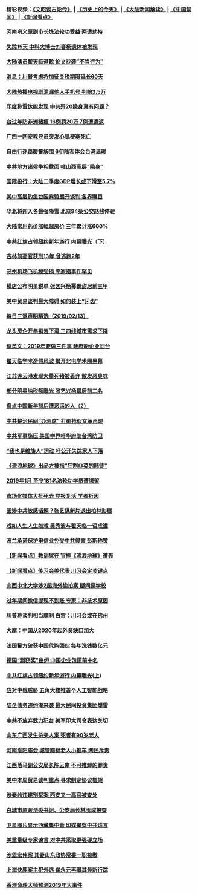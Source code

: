 #### 精彩视频：[《文昭谈古论今》](http://45.76.195.252/wenzhao) | [《历史上的今天》](http://45.76.195.252/today-in-history) | [《大陆新闻解读》](http://45.76.195.252/ntdtv-comedy) | [《中国禁闻》](http://45.76.195.252/ntdtv-news) | [《新闻看点》](http://45.76.195.252/news-insight) 

 #### [河南巩义原副市长炼法轮功受益 两遭劫持](../pages/nsc413/n11044815.md?t=02141537) 

#### [失踪15天 中科大博士刘春杨遗体被发现](../pages/nsc413/n11044153.md?t=02141537) 

#### [大陆演员翟天临道歉 论文抄袭“不当行为”](../pages/nsc413/n11044437.md?t=02141537) 


#### [消息：川普考虑将加征关税期限延长60天](../pages/nsc413/n11044512.md?t=02141537) 

#### [大陆热播电视剧泄漏他人手机号 判赔3.5万](../pages/nsc413/n11044216.md?t=02141537) 

#### [印度称雷达能发现 中共歼20隐身真有问题？](../pages/nsc413/n11044278.md?t=02141537) 

#### [台过年防非洲猪瘟 16例罚20万 7例遭遣返](../pages/nsc413/n11044214.md?t=02141537) 

#### [广西一网安教导员突发心肌梗塞死亡](../pages/nsc413/n11043978.md?t=02141537) 

#### [自由行迷路暖警解围 6旬陆客体会台湾温暖](../pages/nsc413/n11044076.md?t=02141537) 

#### [中共地方诸侯争相露面 唯山西高层“隐身”](../pages/nsc413/n11043755.md?t=02141537) 

#### [国际投行：大陆二季度GDP增长或下滑至5.7%](../pages/nsc413/n11043495.md?t=02141537) 

#### [美中高层钓鱼台国宾馆展开谈判 各界瞩目](../pages/nsc413/n11043715.md?t=02141537) 

#### [华北将迎入冬最强降雪 北京94条公交路线停驶](../pages/nsc413/n11043587.md?t=02141537) 

#### [大陆常用药价涨幅超房价 三年累计涨600%](../pages/nsc413/n11042769.md?t=02141537) 

#### [中共红旗占领纽约新年游行 内幕曝光（下）](../pages/nsc413/n11042637.md?t=02141537) 

#### [吉林前高官获刑13年 曾逃跑2年](../pages/nsc413/n11043610.md?t=02141537) 

#### [郑州机场飞机频受损 专家指事件罕见](../pages/nsc413/n11043459.md?t=02141537) 

#### [横店公布明星税单 张艺兴杨幂景甜居前三甲](../pages/nsc413/n11043199.md?t=02141537) 

#### [美中贸易谈判最大障碍 如何装上“牙齿”](../pages/nsc413/n11042646.md?t=02141537) 

#### [每日三退声明精选（2019/02/13）](../pages/nsc413/n11043574.md?t=02141537) 

#### [龙头房企开年销售下滑 三四线城市需求下降](../pages/nsc413/n11043093.md?t=02141537) 

#### [蔡英文：2019年要做三件事 政府盼企业回台](../pages/nsc413/n11043314.md?t=02141537) 

#### [翟天临学术造假风波 揭开北电学术圈黑幕](../pages/nsc413/n11042656.md?t=02141537) 

#### [江苏连云港发现大量死猪被丢弃 散发恶臭味](../pages/nsc413/n11043355.md?t=02141537) 

#### [部分明星纳税额曝光 张艺兴杨幂居前二名](../pages/nsc413/n11043128.md?t=02141537) 

#### [盘点中国新年前后遭恶运的人（2）](../pages/nsc413/n11042654.md?t=02141537) 

#### [中共整治民间“办酒席” 打砸抢似文革再现](../pages/nsc413/n11042940.md?t=02141537) 

#### [中共军事施压 美国学界吁华府助台湾防卫](../pages/nsc413/n11040965.md?t=02141537) 

#### [“我也是维族人”运动 吁公开失踪家人下落](../pages/nsc413/n11042864.md?t=02141537) 

#### [《流浪地球》出品方被指“狂割韭菜的赌徒”](../pages/nsc413/n11042449.md?t=02141537) 

#### [2019年1月 至少181名法轮功学员遭绑架](../pages/nsc413/n11041991.md?t=02141537) 

#### [市场化媒体大批死去 党报复活 学者析因](../pages/nsc413/n11042850.md?t=02141537) 

#### [因涉中共敏感话题？张艺谋新片退出柏林影展](../pages/nsc413/n11042744.md?t=02141537) 

#### [戏如人生人生如戏 吴秀波与翟天临一语成谶](../pages/nsc413/n11040758.md?t=02141537) 

#### [波兰承诺保护电信业免受中共侵害 彭斯称赞](../pages/nsc413/n11042705.md?t=02141537) 

#### [【新闻看点】教训犹在 官捧《流浪地球》遭轰](../pages/nsc413/n11042448.md?t=02141537) 

#### [【新闻看点】传习会美代表 川习会定关键点](../pages/nsc413/n11042350.md?t=02141537) 

#### [山西中北大学涉2起海外偷拍案 疑间谍学校](../pages/nsc413/n11042533.md?t=02141537) 

#### [过年期间微信提现不到账 专家：非技术原因](../pages/nsc413/n11042658.md?t=02141537) 

#### [川普称谈判相当顺利 白宫：川习会或在佛州](../pages/nsc413/n11042401.md?t=02141537) 

#### [大摩：中国从2020年起外资缺口加大](../pages/nsc413/n11042588.md?t=02141537) 

#### [法国警方破获中国代购团伙 每年洗钱数亿元](../pages/nsc413/n11042382.md?t=02141537) 

#### [德国“剽窃奖”出炉 中国企业包揽前十名](../pages/nsc413/n11042444.md?t=02141537) 

#### [中共红旗占领纽约新年游行 内幕曝光(上)](../pages/nsc413/n11042617.md?t=02141537) 

#### [应对中俄威胁 五角大楼推首个人工智能战略](../pages/nsc413/n11042470.md?t=02141537) 


#### [陆企债务违约潮来袭 最大民间投资集团爆雷](../pages/nsc413/n11041712.md?t=02141537) 

#### [中共不放弃武力犯台 美军印太司令表达关切](../pages/nsc413/n11041624.md?t=02141537) 

#### [山东广西发生杀亲人案 死者有90岁老人](../pages/nsc413/n11041835.md?t=02141537) 

#### [河南淮阳庙会 城管踢翻老人小推车 网民斥责](../pages/nsc413/n11041866.md?t=02141537) 

#### [江西落马副公安局长陈云南 不可推卸的罪责](../pages/nsc413/n11039867.md?t=02141537) 

#### [美中本周贸易谈判重点 寻求制定协议框架](../pages/nsc413/n11041912.md?t=02141537) 

#### [涉秦岭违建别墅案 西安又一高官被查处](../pages/nsc413/n11041798.md?t=02141537) 

#### [白城市原政法委书记、公安局长林玉成被查](../pages/nsc413/n11041434.md?t=02141537) 

#### [卫星图片显示西藏集中营 印媒揭穿中共谎言](../pages/nsc413/n11041664.md?t=02141537) 

#### [美重量级专家谏言 对中共采取更强硬立场](../pages/nsc413/n11040358.md?t=02141537) 

#### [涉孟宏伟案 其妻山东政协常委一职被撤](../pages/nsc413/n11041333.md?t=02141537) 

#### [上海快鹿案主犯外逃 崔永元再曝其最新行踪](../pages/nsc413/n11041264.md?t=02141537) 

#### [香港命理大师预测2019年大事件](../pages/nsc413/n11040795.md?t=02141537) 


